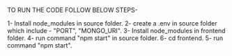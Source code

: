 TO RUN THE CODE FOLLOW BELOW STEPS-

1- Install node_modules in source folder.
2- create a .env in source folder which include - "PORT", "MONGO_URI".
3- Install node_modules in frontend folder.
4- run command "npm start" in source folder.
6- cd frontend.
5- run command "npm start".
